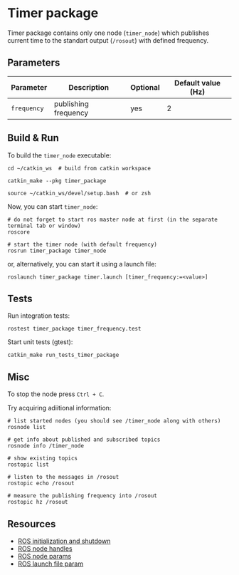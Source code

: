 # Timer package

Timer package contains only one node (`timer_node`) which publishes current time to the standart output (`/rosout`) 
with defined frequency.

## Parameters

| Parameter     | Description   |    Optional   |  Default value (Hz) |
| ------------- | ------------- | ------------- | -------------- |
| `frequency`   | publishing frequency | yes | 2 |


## Build & Run

To build the `timer_node` executable:

```shell
cd ~/catkin_ws  # build from catkin workspace

catkin_make --pkg timer_package

source ~/catkin_ws/devel/setup.bash  # or zsh
```

Now, you can start `timer_node`:

```shell
# do not forget to start ros master node at first (in the separate terminal tab or window)
roscore

# start the timer node (with default frequency)
rosrun timer_package timer_node
```

or, alternatively, you can start it using a launch file:
```shell
roslaunch timer_package timer.launch [timer_frequency:=<value>]
```

## Tests

Run integration tests:
```shell
rostest timer_package timer_frequency.test
```

Start unit tests (gtest):
```shell
catkin_make run_tests_timer_package
```

## Misc

To stop the node press `Ctrl + C`.

Try acquiring adiitional information:

```shell
# list started nodes (you should see /timer_node along with others)
rosnode list

# get info about published and subscribed topics 
rosnode info /timer_node

# show existing topics
rostopic list

# listen to the messages in /rosout
rostopic echo /rosout

# measure the publishing frequency into /rosout
rostopic hz /rosout 
```
## Resources
- [ROS initialization and shutdown](http://wiki.ros.org/roscpp/Overview/Initialization%20and%20Shutdown)
- [ROS node handles](http://wiki.ros.org/roscpp/Overview/NodeHandles)
- [ROS node params](http://wiki.ros.org/roscpp_tutorials/Tutorials/Parameters)
- [ROS launch file param](http://wiki.ros.org/roslaunch/XML/param)
